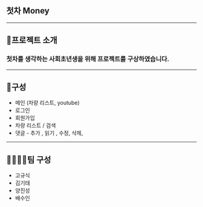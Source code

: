 ## 첫차 Money

---

## 🎈프로젝트 소개

### 첫차를 생각하는 사회초년생을 위해 프로젝트를 구상하였습니다.

---

## 📄구성

- 메인 (차량 리스트, youtube)
- 로그인
- 회원가입
- 차량 리스트 / 검색
- 댓글 - 추가 , 읽기 , 수정, 삭제,

---

## 👨‍👩‍👧‍👧팀 구성

- 고규식
- 김기태
- 양진성
- 배수인
